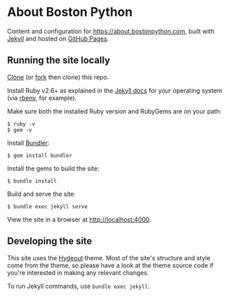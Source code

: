# About Boston Python

Content and configuration for <https://about.bostonpython.com>, built with [Jekyll](https://jekyllrb.com/) and hosted on [GitHub Pages](https://pages.github.com/).

## Running the site locally

[Clone](https://help.github.com/en/articles/cloning-a-repository) (or [fork](https://help.github.com/en/articles/about-forks) then clone) this repo.

Install Ruby v2.6+ as explained in the [Jekyll docs](https://jekyllrb.com/docs/installation/) for your operating system (via [rbenv](https://github.com/rbenv/rbenv), for example).

Make sure both the installed Ruby version and RubyGems are on your path:

```
$ ruby -v
$ gem -v
```

Install [Bundler](https://bundler.io/):

```
$ gem install bundler
```

Install the gems to build the site:

```
$ bundle install
```

Build and serve the site:

```
$ bundle exec jekyll serve
```

View the site in a browser at <http://localhost:4000>.

## Developing the site

This site uses the [Hydeout](https://fongandrew.github.io/hydeout/) theme. Most of the site's structure and style come from the theme, so please have a look at the theme source code if you're interested in making any relevant changes.

To run Jekyll commands, use `bundle exec jekyll`.
